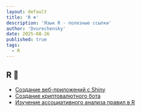 ```yaml
---
layout: default
title: 'R ❄️'
description: 'Язык R - полезные ссылки'
author: 'Dvurechensky'
date: 2025-08-26
published: true
tags:
  - R
---
```


## R 🚩

- [Создание веб-приложений с Shiny](http://shiny.rstudio.com/tutorial/)
- [Создание криптовалютного бота](https://towardsdatascience.com/build-a-cryptocurrency-trading-bot-with-r-1445c429e1b1)
- [Изучение ассоциативного анализа правил в R](https://towardsdatascience.com/association-rule-mining-in-r-ddf2d044ae50)

